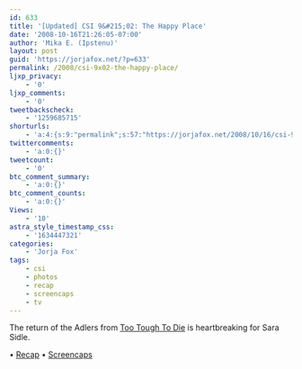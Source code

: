 ```yaml
---
id: 633
title: '[Updated] CSI 9&#215;02: The Happy Place'
date: '2008-10-16T21:26:05-07:00'
author: 'Mika E. (Ipstenu)'
layout: post
guid: 'https://jorjafox.net/?p=633'
permalink: /2008/csi-9x02-the-happy-place/
ljxp_privacy:
    - '0'
ljxp_comments:
    - '0'
tweetbackscheck:
    - '1259685715'
shorturls:
    - 'a:4:{s:9:"permalink";s:57:"https://jorjafox.net/2008/10/16/csi-9x02-the-happy-place/";s:7:"tinyurl";s:25:"http://tinyurl.com/nom2y9";s:4:"isgd";s:18:"http://is.gd/52ZZY";s:5:"bitly";s:20:"http://bit.ly/77BjPC";}'
twittercomments:
    - 'a:0:{}'
tweetcount:
    - '0'
btc_comment_summary:
    - 'a:0:{}'
btc_comment_counts:
    - 'a:0:{}'
Views:
    - '10'
astra_style_timestamp_css:
    - '1634447321'
categories:
    - 'Jorja Fox'
tags:
    - csi
    - photos
    - recap
    - screencaps
    - tv
---
```


The return of the Adlers from <a href="https://jorjafox.net/wiki/Too_Tough_To_Die">Too Tough To Die</a> is heartbreaking for Sara Sidle.

&bull; <a href="https://jorjafox.net/wiki/The_Happy_Place">Recap</a>
&bull; <a href="https://jorjafox.net/gallery/tv/csi/season09/">Screencaps</a>